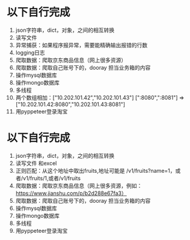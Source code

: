 # 以下自行完成
1. json字符串，dict，对象，之间的相互转换
2. 读写文件
3. 异常捕获：如果程序报异常，需要能精确输出报错的行数
4. logging日志
5. 爬取数据：爬取京东商品信息（网上很多资源）
6. 爬取数据：爬取自己账号下的，dooray 担当业务箱的内容
7. 操作mysql数据库
8. 操作mongo数据库
9. 多线程
10. 两个数组相加：["10.202.101.42","10.202.101.43"] [":8080",":8081"] => ["10.202.101.42:8080","10.202.101.43:8081"]
11. 用pyppeteer登录淘宝


# 以下自行完成
1. json字符串，dict，对象，之间的相互转换
2. 读写文件 和excel
3. 正则匹配：从这个地址中取出fruits,地址可能是 /v1/fruits?name=1，或者/v1/fruits/1,或者/v1/fruits
4. 爬取数据：爬取京东商品信息（网上很多资源，例如：https://www.jianshu.com/p/b2d288e67fa3）
5. 爬取数据：爬取自己账号下的，dooray 担当业务箱的内容
6. 操作mysql数据库
7. 操作mongo数据库
8. 多线程
9. 用pyppeteer登录淘宝
